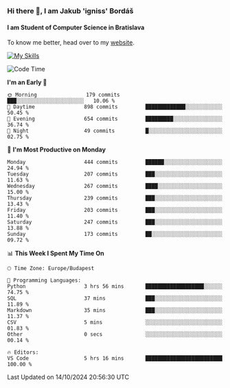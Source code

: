 ### Hi there 👋, I am Jakub 'igniss' Bordáš

#### I am Student of Computer Science in Bratislava
To know me better, head over to my [website](https://bordas.sk).

[![My Skills](https://skillicons.dev/icons?i=js,html,css,figma,svelte,java,kotlin,python,postgresql,typescript,nest,nodejs)](https://bordas.sk)


<!--START_SECTION:waka-->
![Code Time](http://img.shields.io/badge/Code%20Time-1%2C543%20hrs%2056%20mins-blue)

**I'm an Early 🐤** 

```text
🌞 Morning                179 commits         ███░░░░░░░░░░░░░░░░░░░░░░   10.06 % 
🌆 Daytime                898 commits         █████████████░░░░░░░░░░░░   50.45 % 
🌃 Evening                654 commits         █████████░░░░░░░░░░░░░░░░   36.74 % 
🌙 Night                  49 commits          █░░░░░░░░░░░░░░░░░░░░░░░░   02.75 % 
```
📅 **I'm Most Productive on Monday** 

```text
Monday                   444 commits         ██████░░░░░░░░░░░░░░░░░░░   24.94 % 
Tuesday                  207 commits         ███░░░░░░░░░░░░░░░░░░░░░░   11.63 % 
Wednesday                267 commits         ████░░░░░░░░░░░░░░░░░░░░░   15.00 % 
Thursday                 239 commits         ███░░░░░░░░░░░░░░░░░░░░░░   13.43 % 
Friday                   203 commits         ███░░░░░░░░░░░░░░░░░░░░░░   11.40 % 
Saturday                 247 commits         ███░░░░░░░░░░░░░░░░░░░░░░   13.88 % 
Sunday                   173 commits         ██░░░░░░░░░░░░░░░░░░░░░░░   09.72 % 
```


📊 **This Week I Spent My Time On** 

```text
🕑︎ Time Zone: Europe/Budapest

💬 Programming Languages: 
Python                   3 hrs 56 mins       ███████████████████░░░░░░   74.75 % 
SQL                      37 mins             ███░░░░░░░░░░░░░░░░░░░░░░   11.89 % 
Markdown                 35 mins             ███░░░░░░░░░░░░░░░░░░░░░░   11.37 % 
CSV                      5 mins              ░░░░░░░░░░░░░░░░░░░░░░░░░   01.83 % 
Other                    0 secs              ░░░░░░░░░░░░░░░░░░░░░░░░░   00.14 % 

🔥 Editors: 
VS Code                  5 hrs 16 mins       █████████████████████████   100.00 % 
```


 Last Updated on 14/10/2024 20:56:30 UTC
<!--END_SECTION:waka-->
